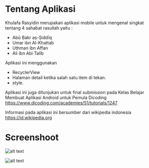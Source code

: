 # Tentang Aplikasi
Khulafa Rasyidin merupakan aplikasi mobile untuk mengenal singkat tentang 4 sahabat rasullah yaitu :
* Abū Bakr aṣ-Ṣiddīq
* Umar ibn Al-Khattab
* Uthman ibn Affan
* Ali ibn Abi Talib

Aplikasi ini menggunakan 
* RecyclerView
* Halaman detail ketika salah satu item di tekan.
* style.

Aplikasi ini juga ditunjukan untuk final submission pada Kelas Belajar Membuat Aplikasi Android untuk Pemula Dicoding https://www.dicoding.com/academies/51/tutorials/1247

Informasi pada aplikasi ini bersumber dari wikipedia indonesia https://id.wikipedia.org

# Screenshoot
![alt text](https://raw.githubusercontent.com/muhrizky/KhulafaRasyidin/master/app/src/main/res/drawable/ss1.png)

![alt text](https://raw.githubusercontent.com/muhrizky/KhulafaRasyidin/master/app/src/main/res/drawable/ss2.png)
